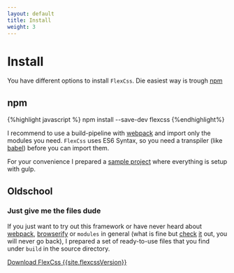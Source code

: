 ```yaml
---
layout: default
title: Install
weight: 3
---
```


# Install

You have different options to install `FlexCss`. Die easiest way is trough [npm](https://www.npmjs.com/package/flexcss)

## npm
{%highlight javascript %}
npm install --save-dev flexcss
{%endhighlight%}

I recommend to use a build-pipeline with [webpack](http://webpack.github.io) and import only the modules you need.
`FlexCss` uses ES6 Syntax, so you need a transpiler (like [babel](https://babeljs.io/)) before you can import them.

For your convenience I prepared a [sample project](https://github.com/BowlingX/flexcss-sample)
 where everything is setup with gulp.

## Oldschool

### Just give me the files dude

If you just want to try out this framework or have never heard about
[webpack](http://webpack.github.io), [browserify](http://browserify.org/) or `modules` in general
(what is fine but [check](http://www.sitepoint.com/understanding-requirejs-for-effective-javascript-module-loading/)
[it](https://babeljs.io/docs/learn-es6/#modules) out, you will never go back),
I prepared a set of ready-to-use files that you find under `build` in the source directory.

<a href="{{site.downloadLink}}" class="button small secondary"><i class="icon-download"></i> Download FlexCss {{site.flexcssVersion}}</a>